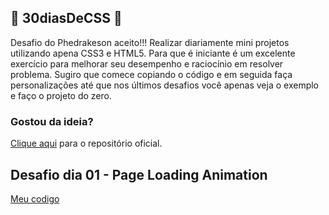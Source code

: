 ## 🚀 30diasDeCSS 🚀
 
Desafio do Phedrakeson aceito!!!
Realizar diariamente mini projetos utilizando apena CSS3 e HTML5.
Para que é iniciante é um excelente exercício para melhorar seu desempenho e raciocínio em resolver problema. Sugiro que comece copiando o código e em seguida faça personalizações até que nos últimos desafios você apenas veja o exemplo e faço o projeto do zero.

### Gostou da ideia?
[Clique aqui](https://github.com/phedrakeson/30diasDeCSS) para o repositório oficial.

##  Desafio dia 01 - Page Loading Animation  <a name="id01"></a>

[Meu codigo](https://github.com/ricardo-rzo/30diasDeCSS/tree/main/desafios/dia-01)
